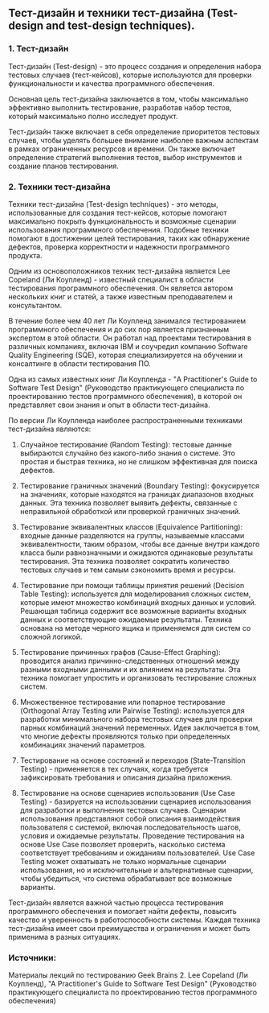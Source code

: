 ## Тест-дизайн и техники тест-дизайна (Test-design and test-design techniques).


### 1. Тест-дизайн

Тест-дизайн (Test-design) - это процесс создания и определения набора тестовых случаев (тест-кейсов), которые используются для проверки функциональности и качества программного обеспечения.

Основная цель тест-дизайна заключается в том, чтобы максимально эффективно выполнить тестирование, разработав набор тестов, который максимально полно исследует продукт.

Тест-дизайн также включает в себя определение приоритетов тестовых случаев, чтобы уделять большее внимание наиболее важным аспектам в рамках ограниченных ресурсов и времени. Он также включает определение стратегий выполнения тестов, выбор инструментов и создание планов тестирования.

### 2. Техники тест-дизайна 

Техники тест-дизайна (Test-design techniques) - это методы, использованные для создания тест-кейсов, которые помогают максимально покрыть функциональность и возможные сценарии использования программного обеспечения. Подобные техники помогают в достижении целей тестирования, таких как обнаружение дефектов, проверка корректности и надежности программного продукта.

Одним из основоположников техник тест-дизайна является Lee Copeland (Ли Коупленд) - известный специалист в области тестирования программного обеспечения. Он является автором нескольких книг и статей, а также известным преподавателем и консультантом.

В течение более чем 40 лет Ли Коупленд занимался тестированием программного обеспечения и до сих пор является признанным экспертом в этой области. Он работал над проектами тестирования в различных компаниях, включая IBM и соучредил компанию Software Quality Engineering (SQE), которая специализируется на обучении и консалтинге в области тестирования ПО.

Одна из самых известных книг Ли Коупленда - "A Practitioner's Guide to Software Test Design" (Руководство практикующего специалиста по проектированию тестов программного обеспечения), в которой он представляет свои знания и опыт в области тест-дизайна.

По версии Ли Коупленда наиболее распространенными техниками тест-дизайна являются:

1. Случайное тестирование (Random Testing): тестовые данные выбираются случайно без какого-либо знания о системе. Это простая и быстрая техника, но не слишком эффективная для поиска дефектов.

2. Тестирование граничных  значений (Boundary Testing): фокусируется на значениях, которые находятся на границах диапазонов входных данных. Эта техника позволяет выявить дефекты, связанные с неправильной обработкой или проверкой граничных значений.

3. Тестирование эквивалентных классов (Equivalence Partitioning): входные данные разделяются на группы, называемые классами эквивалентности, таким образом, чтобы все данные внутри каждого класса были равнозначными и ожидаются одинаковые результаты тестирования. Эта техника позволяет сократить количество тестовых случаев и тем самым сэкономить время и ресурсы.

4. Тестирование при помощи таблицы принятия решений (Decision Table Testing): используется для моделирования сложных систем, которые имеют множество комбинаций входных данных и условий. Решающая таблица содержит все возможные варианты входных данных и соответствующие ожидаемые результаты. Техника основана на методе черного ящика  и применяемся для систем со сложной логикой. 

5. Тестирование причинных графов (Cause-Effect Graphing): проводится анализ причинно-следственных отношений между разными входными данными и их влиянием на результаты. Эта техника помогает упростить и организовать тестирование сложных систем.

6. Множественное тестирование или попарное тестирование (Orthogonal Array Testing или Pairwise Testing): используется для разработки минимального набора тестовых случаев для проверки парных комбинаций значений переменных.  Идея заключается в том, что многие дефекты проявляются только при определенных комбинациях значений параметров.

7. Тестирование на основе состояний и переходов (State-Transition Testing) - применяется в тех случаях, когда требуется зафиксировать требования и описания дизайна приложения. 

8. Тестирование на основе сценариев использования (Use Case Testing) - базируется на использовании сценариев использования для разработки и выполнения тестовых случаев.
Сценарии использования представляют собой описания взаимодействия пользователя с системой, включая последовательность шагов, условия и ожидаемые результаты. Проведение тестирования на основе Use Case позволяет проверить, насколько система соответствует требованиям и ожиданиям пользователей.
Use Case Testing может охватывать не только нормальные сценарии использования, но и исключительные и альтернативные сценарии, чтобы убедиться, что система обрабатывает все возможные варианты.



Тест-дизайн является важной частью процесса тестирования программного обеспечения и помогает найти дефекты, повысить качество и уверенность в работоспособности системы. Каждая техника  тест-дизайна имеет свои преимущества и ограничения и может быть применима в разных ситуациях.

### Источники: 

Материалы лекций по тестированию Geek Brains
2. Lee Copeland (Ли Коупленд),  "A Practitioner's Guide to Software Test Design" (Руководство практикующего специалиста по проектированию тестов программного обеспечения)
